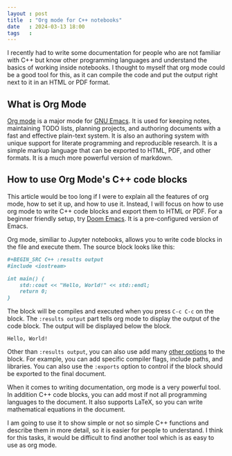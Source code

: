 ```yaml
---
layout : post
title  : "Org mode for C++ notebooks"
date   : 2024-03-13 18:00
tags   :
---
```


I recently had to write some documentation for people who are not familiar with
C++ but know other programming languages and understand the basics of working
inside notebooks. I thought to myself that org mode could be a good tool for
this, as it can compile the code and put the output right next to it in an HTML
or PDF format.

## What is Org Mode

[Org mode][1] is a major mode for [GNU Emacs][2]. It is used for keeping notes,
maintaining TODO lists, planning projects, and authoring documents with a fast
and effective plain-text system. It is also an authoring system with unique
support for literate programming and reproducible research. It is a simple
markup language that can be exported to HTML, PDF, and other formats. It is a
much more powerful version of markdown.

## How to use Org Mode's C++ code blocks

This article would be too long if I were to explain all the features of org
mode, how to set it up, and how to use it. Instead, I will focus on how to use
org mode to write C++ code blocks and export them to HTML or PDF. For a beginner
friendly setup, try [Doom Emacs][3]. It is a pre-configured version of Emacs.

Org mode, similiar to Jupyter notebooks, allows you to write code blocks in the
file and execute them. The source block looks like this:

```org
#+BEGIN_SRC C++ :results output
#include <iostream>

int main() {
    std::cout << "Hello, World!" << std::endl;
    return 0;
}
```

The block will be compiles and executed when you press `C-c C-c` on the block.
The `:results output` part tells org mode to display the output of the code
block. The output will be displayed below the block.

```shell
Hello, World!
```

Other than `:results output`, you can also use add many [other options][4] to
the block. For example, you can add specific compiler flags, include paths, and
libraries. You can also use the `:exports` option to control if the block should
be exported to the final document.

When it comes to writing documentation, org mode is a very powerful tool. In
addition C++ code blocks, you can add most if not all programming languages to
the document. It also supports LaTeX, so you can write mathematical equations in
the document.

I am going to use it to show simple or not so simple C++ functions and describe
them in more detail, so it is easier for people to understand. I think for this
tasks, it would be difficult to find another tool which is as easy to use as org
mode.

[1]: https://orgmode.org/
[2]: https://www.gnu.org/software/emacs/
[3]: https://github.com/doomemacs/doomemacs
[4]: https://orgmode.org/worg/org-contrib/babel/languages/ob-doc-C.html
